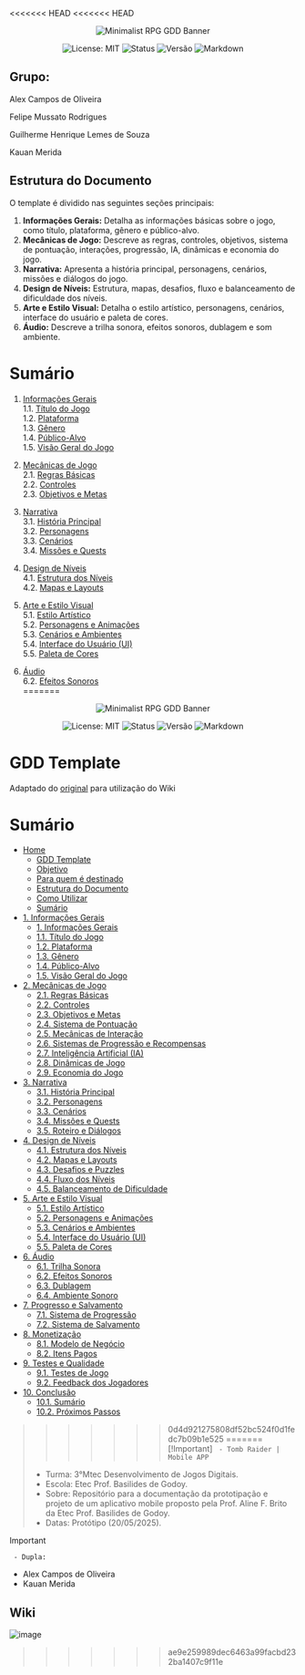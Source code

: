 <<<<<<< HEAD
<<<<<<< HEAD
<p align="center">
  <img src="https://i.ibb.co/56s7K8j/292330192-445386850928422-7259301303587158181-n-jpg.png" alt="Minimalist RPG GDD Banner">
</p>

<p align="center">
  <img src="https://img.shields.io/badge/License-MIT-yellow.svg?style=for-the-badge" alt="License: MIT">
  <img src="https://img.shields.io/badge/Status-Em%20Desenvolvimento-orange?style=for-the-badge" alt="Status">
  <img src="https://img.shields.io/badge/Versão-0.2.9-blue?style=for-the-badge" alt="Versão">
  <img src="https://img.shields.io/badge/Markdown-%23%23302c9b.svg?style=for-the-badge&logo=markdown&logoColor=white" alt="Markdown">

</p>

## Grupo:

 Alex Campos de Oliveira
 
 Felipe Mussato Rodrigues
 
 Guilherme Henrique Lemes de Souza
 
 Kauan Merida



## Estrutura do Documento

O template é dividido nas seguintes seções principais:
1. **Informações Gerais:** Detalha as informações básicas sobre o jogo, como título, plataforma, gênero e público-alvo.
2. **Mecânicas de Jogo:** Descreve as regras, controles, objetivos, sistema de pontuação, interações, progressão, IA, dinâmicas e economia do jogo.
3. **Narrativa:** Apresenta a história principal, personagens, cenários, missões e diálogos do jogo.
4. **Design de Níveis:** Estrutura, mapas, desafios, fluxo e balanceamento de dificuldade dos níveis.
5. **Arte e Estilo Visual:** Detalha o estilo artístico, personagens, cenários, interface do usuário e paleta de cores.
6. **Áudio:** Descreve a trilha sonora, efeitos sonoros, dublagem e som ambiente.
<!--7. **Progresso e Salvamento:** Explica os sistemas de progressão e salvamento do jogo.
8. **Monetização:** Detalha o modelo de negócio e itens pagos.
9. **Testes e Qualidade:** Plano de testes e coleta de feedback dos jogadores.
10. **Conclusão:** Resume os principais pontos do GDD e os próximos passos no desenvolvimento do jogo.
-->
# Sumário

1. [Informações Gerais](https://github.com/Alex2024Campos/Amostradinhos_Cultural/wiki/1.-Informa%C3%A7%C3%B5es-Gerais)<br>
    1.1. [Título do Jogo](https://github.com/Alex2024Campos/Amostradinhos_Cultural/wiki/1.-Informa%C3%A7%C3%B5es-Gerais#11-título-do-jogo)<br>
    1.2. [Plataforma](https://github.com/Alex2024Campos/Amostradinhos_Cultural/wiki/1.-Informa%C3%A7%C3%B5es-Gerais#12-plataforma)<br>
    1.3. [Gênero](https://github.com/Alex2024Campos/Amostradinhos_Cultural/wiki/1.-Informa%C3%A7%C3%B5es-Gerais#13-gênero)<br>
    1.4. [Público-Alvo](https://github.com/Alex2024Campos/Amostradinhos_Cultural/wiki/1.-Informa%C3%A7%C3%B5es-Gerais#14-público-alvo)<br>
    1.5. [Visão Geral do Jogo](https://github.com/Alex2024Campos/Amostradinhos_Cultural/wiki/1.-Informa%C3%A7%C3%B5es-Gerais#15-visão-geral-do-jogo)<br>

2. [Mecânicas de Jogo](https://github.com/Alex2024Campos/Amostradinhos_Cultural/wiki/2.-Mecânicas-de-Jogo)<br>
    2.1. [Regras Básicas](https://github.com/Alex2024Campos/Amostradinhos_Cultural/wiki/2.-Mecânicas-de-Jogo#21-regras-básicas)<br>
    2.2. [Controles](https://github.com/Alex2024Campos/Amostradinhos_Cultural/wiki/2.-Mecânicas-de-Jogo#22-controles)<br>
    2.3. [Objetivos e Metas](https://github.com/Alex2024Campos/Amostradinhos_Cultural/wiki/2.-Mecânicas-de-Jogo#23-objetivos-e-metas)<br>

3. [Narrativa](https://github.com/Alex2024Campos/Amostradinhos_Cultural/wiki/3.-Narrativa)<br>
    3.1. [História Principal](https://github.com/Alex2024Campos/Amostradinhos_Cultural/wiki/3.-Narrativa#31-história-principal)<br>
     3.2. [Personagens](https://github.com/Alex2024Campos/Amostradinhos_Cultural/wiki/3.-Narrativa#32-personagens)<br>
    3.3. [Cenários](https://github.com/Alex2024Campos/Amostradinhos_Cultural/wiki/3.-Narrativa#33-cenários)<br>
    3.4. [Missões e Quests](https://github.com/Alex2024Campos/Amostradinhos_Cultural/wiki/3.-Narrativa#34-missões-e-quests)<br>

4. [Design de Níveis](https://github.com/Alex2024Campos/Amostradinhos_Cultural/wiki/4.-Design-de-Níveis)<br>
    4.1. [Estrutura dos Níveis](https://github.com/Alex2024Campos/Amostradinhos_Cultural/wiki/4.-Design-de-Níveis#41-estrutura-dos-níveis)<br>
    4.2. [Mapas e Layouts](https://github.com/Alex2024Campos/Amostradinhos_Cultural/wiki/4.-Design-de-Níveis#42-mapas-e-layouts)<br>

5. [Arte e Estilo Visual](https://github.com/Alex2024Campos/Amostradinhos_Cultural/wiki/5.-Arte-e-Estilo-Visual)<br>
    5.1. [Estilo Artístico](https://github.com/Alex2024Campos/Amostradinhos_Cultural/wiki/5.-Arte-e-Estilo-Visual#51-estilo-artístico)<br>
    5.2. [Personagens e Animações](https://github.com/Alex2024Campos/Amostradinhos_Cultural/wiki/5.-Arte-e-Estilo-Visual#52-personagens-e-animações)<br>
    5.3. [Cenários e Ambientes](https://github.com/Alex2024Campos/Amostradinhos_Cultural/wiki/5.-Arte-e-Estilo-Visual#53-cenários-e-ambientes)<br>
    5.4. [Interface do Usuário (UI)](https://github.com/Alex2024Campos/Amostradinhos_Cultural/wiki/5.-Arte-e-Estilo-Visual#54-interface-do-usuário-ui)<br>
    5.5. [Paleta de Cores](https://github.com/Alex2024Campos/Amostradinhos_Cultural/wiki/5.-Arte-e-Estilo-Visual#55-paleta-de-cores)<br>

6. [Áudio](https://github.com/Alex2024Campos/Amostradinhos_Cultural/wiki/6.-Áudio)<br>
    6.2. [Efeitos Sonoros](https://github.com/Alex2024Campos/Amostradinhos_Cultural/wiki/6.-Áudio#62-efeitos-sonoros)<br>
=======
<p align="center">
  <img src="https://i.ibb.co/56s7K8j/292330192-445386850928422-7259301303587158181-n-jpg.png" alt="Minimalist RPG GDD Banner">
</p>

<p align="center">
  <img src="https://img.shields.io/badge/License-MIT-yellow.svg?style=for-the-badge" alt="License: MIT">
  <img src="https://img.shields.io/badge/Status-Em%20Desenvolvimento-orange?style=for-the-badge" alt="Status">
  <img src="https://img.shields.io/badge/Versão-0.2.9-blue?style=for-the-badge" alt="Versão">
    <img src="https://img.shields.io/badge/Markdown-%23%23302c9b.svg?style=for-the-badge&logo=markdown&logoColor=white" alt="Markdown">

</p>

# GDD Template

Adaptado do [original](https://github.com/allefrodrigo/gdd-template) para utilização do Wiki

# Sumário
-   [Home](https://github.com/alinefbrito/gdd-template/wiki)
    -   [GDD Template](https://github.com/alinefbrito/gdd-template/wiki#gdd-template) </br>
    -   [Objetivo](https://github.com/alinefbrito/gdd-template/wiki#objetivo)
    -   [Para quem é destinado](https://github.com/alinefbrito/gdd-template/wiki#para-quem-%C3%A9-destinado)
    -   [Estrutura do Documento](https://github.com/alinefbrito/gdd-template/wiki#estrutura-do-documento)
    -   [Como Utilizar](https://github.com/alinefbrito/gdd-template/wiki#como-utilizar)
    -   [Sumário](https://github.com/alinefbrito/gdd-template/wiki#sum%C3%A1rio)
-   [1. Informações Gerais](https://github.com/alinefbrito/gdd-template/wiki/1.-Informa%C3%A7%C3%B5es-Gerais)</br>
    -   [1. Informações Gerais](https://github.com/alinefbrito/gdd-template/wiki/1.-Informa%C3%A7%C3%B5es-Gerais#1-informa%C3%A7%C3%B5es-gerais)
    -   [1.1. Título do Jogo](https://github.com/alinefbrito/gdd-template/wiki/1.-Informa%C3%A7%C3%B5es-Gerais#11-t%C3%ADtulo-do-jogo)
    -   [1.2. Plataforma](https://github.com/alinefbrito/gdd-template/wiki/1.-Informa%C3%A7%C3%B5es-Gerais#12-plataforma)
    -   [1.3. Gênero](https://github.com/alinefbrito/gdd-template/wiki/1.-Informa%C3%A7%C3%B5es-Gerais#13-g%C3%AAnero)
    -   [1.4. Público-Alvo](https://github.com/alinefbrito/gdd-template/wiki/1.-Informa%C3%A7%C3%B5es-Gerais#14-p%C3%BAblico-alvo)
    -   [1.5. Visão Geral do Jogo](https://github.com/alinefbrito/gdd-template/wiki/1.-Informa%C3%A7%C3%B5es-Gerais#15-vis%C3%A3o-geral-do-jogo)
-   [2. Mecânicas de Jogo](https://github.com/alinefbrito/gdd-template/wiki/2.-Mec%C3%A2nicas-de-Jogo)</br>
    -   [2.1. Regras Básicas](https://github.com/alinefbrito/gdd-template/wiki/2.-Mec%C3%A2nicas-de-Jogo#21-regras-b%C3%A1sicas)
    -   [2.2. Controles](https://github.com/alinefbrito/gdd-template/wiki/2.-Mec%C3%A2nicas-de-Jogo#22-controles)
    -   [2.3. Objetivos e Metas](https://github.com/alinefbrito/gdd-template/wiki/2.-Mec%C3%A2nicas-de-Jogo#23-objetivos-e-metas)
    -   [2.4. Sistema de Pontuação](https://github.com/alinefbrito/gdd-template/wiki/2.-Mec%C3%A2nicas-de-Jogo#24-sistema-de-pontua%C3%A7%C3%A3o)
    -   [2.5. Mecânicas de Interação](https://github.com/alinefbrito/gdd-template/wiki/2.-Mec%C3%A2nicas-de-Jogo#25-mec%C3%A2nicas-de-intera%C3%A7%C3%A3o)
    -   [2.6. Sistemas de Progressão e Recompensas](https://github.com/alinefbrito/gdd-template/wiki/2.-Mec%C3%A2nicas-de-Jogo#26-sistemas-de-progress%C3%A3o-e-recompensas)
    -   [2.7. Inteligência Artificial (IA)](https://github.com/alinefbrito/gdd-template/wiki/2.-Mec%C3%A2nicas-de-Jogo#27-intelig%C3%AAncia-artificial-ia)
    -   [2.8. Dinâmicas de Jogo](https://github.com/alinefbrito/gdd-template/wiki/2.-Mec%C3%A2nicas-de-Jogo#28-din%C3%A2micas-de-jogo)
    -   [2.9. Economia do Jogo](https://github.com/alinefbrito/gdd-template/wiki/2.-Mec%C3%A2nicas-de-Jogo#29-economia-do-jogo)
-   [3. Narrativa](https://github.com/alinefbrito/gdd-template/wiki/3.-Narrativa)</br>
	  -   [3.1. História Principal](https://github.com/alinefbrito/gdd-template/wiki/3.-Narrativa#31-hist%C3%B3ria-principal)
    -   [3.2. Personagens](https://github.com/alinefbrito/gdd-template/wiki/3.-Narrativa#32-personagens)
    -   [3.3. Cenários](https://github.com/alinefbrito/gdd-template/wiki/3.-Narrativa#33-cen%C3%A1rios)
    -   [3.4. Missões e Quests](https://github.com/alinefbrito/gdd-template/wiki/3.-Narrativa#34-miss%C3%B5es-e-quests)
    -   [3.5. Roteiro e Diálogos](https://github.com/alinefbrito/gdd-template/wiki/3.-Narrativa#35-roteiro-e-di%C3%A1logos)
-   [4. Design de Níveis](https://github.com/alinefbrito/gdd-template/wiki/4.-Design-de-N%C3%ADveis)</br>    
    -   [4.1. Estrutura dos Níveis](https://github.com/alinefbrito/gdd-template/wiki/4.-Design-de-N%C3%ADveis#41-estrutura-dos-n%C3%ADveis)
    -   [4.2. Mapas e Layouts](https://github.com/alinefbrito/gdd-template/wiki/4.-Design-de-N%C3%ADveis#42-mapas-e-layouts)
    -   [4.3. Desafios e Puzzles](https://github.com/alinefbrito/gdd-template/wiki/4.-Design-de-N%C3%ADveis#43-desafios-e-puzzles)
    -   [4.4. Fluxo dos Níveis](https://github.com/alinefbrito/gdd-template/wiki/4.-Design-de-N%C3%ADveis#44-fluxo-dos-n%C3%ADveis)
    -   [4.5. Balanceamento de Dificuldade](https://github.com/alinefbrito/gdd-template/wiki/4.-Design-de-N%C3%ADveis#45-balanceamento-de-dificuldade)
-   [5. Arte e Estilo Visual](https://github.com/alinefbrito/gdd-template/wiki/5.-Arte-e-Estilo-Visual)</br>
    -   [5.1. Estilo Artístico](https://github.com/alinefbrito/gdd-template/wiki/5.-Arte-e-Estilo-Visual#51-estilo-art%C3%ADstico)
    -   [5.2. Personagens e Animações](https://github.com/alinefbrito/gdd-template/wiki/5.-Arte-e-Estilo-Visual#52-personagens-e-anima%C3%A7%C3%B5es)
    -   [5.3. Cenários e Ambientes](https://github.com/alinefbrito/gdd-template/wiki/5.-Arte-e-Estilo-Visual#53-cen%C3%A1rios-e-ambientes)
    -   [5.4. Interface do Usuário (UI)](https://github.com/alinefbrito/gdd-template/wiki/5.-Arte-e-Estilo-Visual#54-interface-do-usu%C3%A1rio-ui)
    -   [5.5. Paleta de Cores](https://github.com/alinefbrito/gdd-template/wiki/5.-Arte-e-Estilo-Visual#55-paleta-de-cores)
-   [6. Áudio](https://github.com/alinefbrito/gdd-template/wiki/6.-%C3%81udio)</br>
    -   [6.1. Trilha Sonora](https://github.com/alinefbrito/gdd-template/wiki/6.-%C3%81udio#61-trilha-sonora)
    -   [6.2. Efeitos Sonoros](https://github.com/alinefbrito/gdd-template/wiki/6.-%C3%81udio#62-efeitos-sonoros)
    -   [6.3. Dublagem](https://github.com/alinefbrito/gdd-template/wiki/6.-%C3%81udio#63-dublagem)
    -   [6.4. Ambiente Sonoro](https://github.com/alinefbrito/gdd-template/wiki/6.-%C3%81udio#64-ambiente-sonoro)
-   [7. Progresso e Salvamento](https://github.com/alinefbrito/gdd-template/wiki/7.-Progresso-e-Salvamento)</br>
	  -   [7.1. Sistema de Progressão](https://github.com/alinefbrito/gdd-template/wiki/7.-Progresso-e-Salvamento#71-sistema-de-progress%C3%A3o)
    -   [7.2. Sistema de Salvamento](https://github.com/alinefbrito/gdd-template/wiki/7.-Progresso-e-Salvamento#72-sistema-de-salvamento)
-   [8. Monetização](https://github.com/alinefbrito/gdd-template/wiki/8.-Monetiza%C3%A7%C3%A3o)</br>
  	-   [8.1. Modelo de Negócio](https://github.com/alinefbrito/gdd-template/wiki/8.-Monetiza%C3%A7%C3%A3o#81-modelo-de-neg%C3%B3cio)
    -   [8.2. Itens Pagos](https://github.com/alinefbrito/gdd-template/wiki/8.-Monetiza%C3%A7%C3%A3o#82-itens-pagos)
-   [9. Testes e Qualidade](https://github.com/alinefbrito/gdd-template/wiki/9.-Testes-e-Qualidade)</br>
      - [9.1. Testes de Jogo](https://github.com/alinefbrito/gdd-template/wiki/9.-Testes-e-Qualidade#91-testes-de-jogo)
      - [9.2. Feedback dos Jogadores](https://github.com/alinefbrito/gdd-template/wiki/9.-Testes-e-Qualidade#92-feedback-dos-jogadores)
   -   [10. Conclusão](https://github.com/alinefbrito/gdd-template/wiki/10.-Conclus%C3%A3o)</br>
	    - [10.1. Sumário](https://github.com/alinefbrito/gdd-template/wiki/10.-Conclus%C3%A3o#101-sum%C3%A1rio)
	    - [10.2. Próximos Passos](https://github.com/alinefbrito/gdd-template/wiki/10.-Conclus%C3%A3o#102-pr%C3%B3ximos-passos)



>>>>>>> 0d4d921275808df52bc524f0d1fedc7b09b1e525
=======
>[!Important]
 > ` - Tomb Raider | Mobile APP`
>- Turma: 3°Mtec Desenvolvimento de Jogos Digitais.
>- Escola: Etec Prof. Basilides de Godoy.
>- Sobre: Repositório para a documentação da prototipação e projeto de um aplicativo mobile proposto pela Prof. Aline F. Brito da Etec Prof. Basilides de Godoy.
>- Datas: Protótipo (20/05/2025).

>[!Important]
 > ` - Dupla:`
>- Alex Campos de Oliveira
>- Kauan Merida


## Wiki

![image](https://github.com/user-attachments/assets/b7a33173-308e-4cf0-8f94-81eab028d18d)
>>>>>>> ae9e259989dec6463a99facbd232ba1407c9f11e
